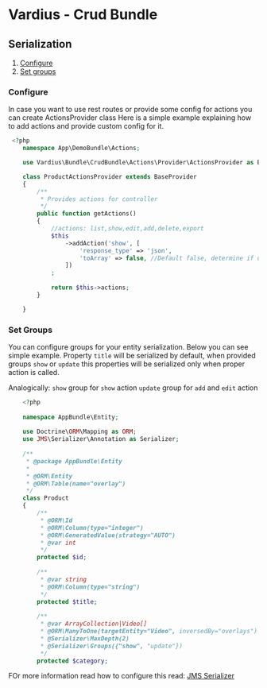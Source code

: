 Vardius - Crud Bundle
======================================

Serialization
----------------
1. [Configure](#configure)
1. [Set groups](#set-groups)

### Configure

In case you want to use rest routes or provide some config for actions you can create ActionsProvider class
Here is a simple example explaining how to add actions and provide custom config for it.

``` php
 <?php
    namespace App\DemoBundle\Actions;

    use Vardius\Bundle\CrudBundle\Actions\Provider\ActionsProvider as BaseProvider;

    class ProductActionsProvider extends BaseProvider
    {
        /**
         * Provides actions for controller
         */
        public function getActions()
        {
            //actions: list,show,edit,add,delete,export
            $this
                ->addAction('show', [
                    'response_type' => 'json', 
                    'toArray' => false, //Default false, determine if use to Array method for data serialization (rest api)
                ])
            ;
            
            return $this->actions;
        }

    }
```

### Set Groups

You can configure groups for your entity serialization. Below you can see simple example. Property `title` will be serialized by default,
when provided groups `show` or `update` this properties will be serialized only when proper action is called.

Analogically: 
    `show` group for `show` action
    `update` group for `add` and `edit` action

``` php
    <?php
     
    namespace AppBundle\Entity;
    
    use Doctrine\ORM\Mapping as ORM;
    use JMS\Serializer\Annotation as Serializer;
    
    /**
     * @package AppBundle\Entity
     *
     * @ORM\Entity
     * @ORM\Table(name="overlay")
     */
    class Product
    {
        /**
         * @ORM\Id
         * @ORM\Column(type="integer")
         * @ORM\GeneratedValue(strategy="AUTO")
         * @var int
         */
        protected $id;
    
        /**
         * @var string
         * @ORM\Column(type="string")
         */
        protected $title;
    
        /**
         * @var ArrayCollection|Video[]
         * @ORM\ManyToOne(targetEntity="Video", inversedBy="overlays")
         * @Serializer\MaxDepth(2)
         * @Serializer\Groups({"show", "update"})
         */
        protected $category;
```

FOr more information read how to configure this read: [JMS Serializer](http://jmsyst.com/libs/serializer/master/reference/annotations)
